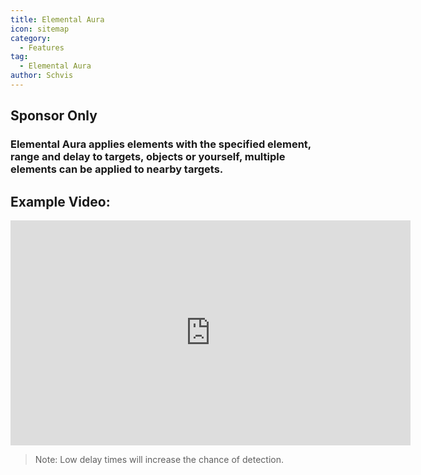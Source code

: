```yaml
---
title: Elemental Aura
icon: sitemap
category:
  - Features
tag:
  - Elemental Aura
author: Schvis
---
```


## Sponsor Only
### Elemental Aura applies elements with the specified element, range and delay to  targets, objects or yourself, multiple elements can be applied to nearby targets.

## Example Video:

<iframe width="640" height="360" src="https://www.youtube.com/embed/FskTJiknOgQ?list=PL5eI1Tb64p56g27qfYk7VuFTz4FK6YrKa" title="Korepi - Elemental Aura (Sponsor)" frameborder="0" allow="accelerometer; autoplay; clipboard-write; encrypted-media; gyroscope; picture-in-picture; web-share" allowfullscreen></iframe>

> Note: Low delay times will increase the chance of detection.



